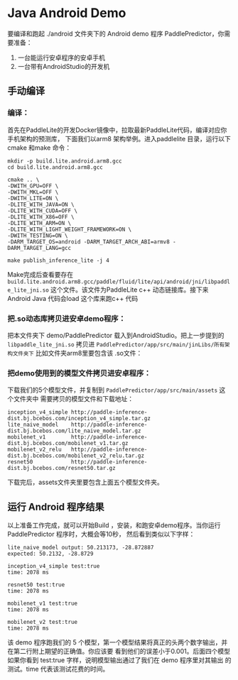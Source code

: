 # Java Android Demo

要编译和跑起 ./android 文件夹下的 Android demo 程序 PaddlePredictor，你需要准备：

1. 一台能运行安卓程序的安卓手机
2. 一台带有AndroidStudio的开发机

## 手动编译

### 编译：
首先在PaddleLite的开发Docker镜像中，拉取最新PaddleLite代码，编译对应你手机架构的预测库，
下面我们以arm8 架构举例。进入paddlelite 目录，运行以下cmake 和make 命令：

```
mkdir -p build.lite.android.arm8.gcc
cd build.lite.android.arm8.gcc

cmake .. \
-DWITH_GPU=OFF \
-DWITH_MKL=OFF \
-DWITH_LITE=ON \
-DLITE_WITH_JAVA=ON \
-DLITE_WITH_CUDA=OFF \
-DLITE_WITH_X86=OFF \
-DLITE_WITH_ARM=ON \
-DLITE_WITH_LIGHT_WEIGHT_FRAMEWORK=ON \
-DWITH_TESTING=ON \
-DARM_TARGET_OS=android -DARM_TARGET_ARCH_ABI=armv8 -DARM_TARGET_LANG=gcc

make publish_inference_lite -j 4
```

Make完成后查看要存在`build.lite.android.arm8.gcc/paddle/fluid/lite/api/android/jni/libpaddle_lite_jni.so`
这个文件。该文件为PaddleLite c++ 动态链接库。接下来Android Java 代码会load 这个库来跑c++ 代码

### 把.so动态库拷贝进安卓demo程序：
把本文件夹下 demo/PaddlePredictor 载入到AndroidStudio。把上一步提到的`libpaddle_lite_jni.so`
拷贝进 `PaddlePredictor/app/src/main/jinLibs/所有架构文件夹下` 比如文件夹arm8里要包含该 .so文件：

### 把demo使用到的模型文件拷贝进安卓程序：
下载我们的5个模型文件，并复制到 `PaddlePredictor/app/src/main/assets` 这个文件夹中
需要拷贝的模型文件和下载地址：

    inception_v4_simple http://paddle-inference-dist.bj.bcebos.com/inception_v4_simple.tar.gz
    lite_naive_model    http://paddle-inference-dist.bj.bcebos.com/lite_naive_model.tar.gz
    mobilenet_v1        http://paddle-inference-dist.bj.bcebos.com/mobilenet_v1.tar.gz
    mobilenet_v2_relu   http://paddle-inference-dist.bj.bcebos.com/mobilenet_v2_relu.tar.gz
    resnet50            http://paddle-inference-dist.bj.bcebos.com/resnet50.tar.gz

下载完后，assets文件夹里要包含上面五个模型文件夹。

## 运行 Android 程序结果
以上准备工作完成，就可以开始Build ，安装，和跑安卓demo程序。当你运行PaddlePredictor 程序时，大概会等10秒，
然后看到类似以下字样：

    lite_naive_model output: 50.213173, -28.872887
    expected: 50.2132, -28.8729

    inception_v4_simple test:true
    time: 2078 ms

    resnet50 test:true
    time: 2078 ms

    mobilenet_v1 test:true
    time: 2078 ms

    mobilenet_v2 test:true
    time: 2078 ms

该 demo 程序跑我们的 5 个模型，第一个模型结果将真正的头两个数字输出，并在第二行附上期望的正确值。你应该要
看到他们的误差小于0.001。后面四个模型如果你看到 test:true 字样，说明模型输出通过了我们在 demo 程序里对其输出
的测试。time 代表该测试花费的时间。 
